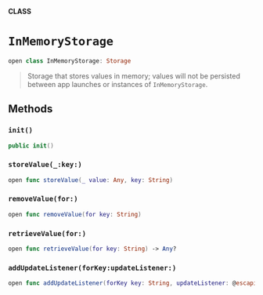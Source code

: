 **CLASS**

# `InMemoryStorage`

```swift
open class InMemoryStorage: Storage
```

> Storage that stores values in memory; values will not be persisted between app launches or instances of `InMemoryStorage`.

## Methods
### `init()`

```swift
public init()
```

### `storeValue(_:key:)`

```swift
open func storeValue(_ value: Any, key: String)
```

### `removeValue(for:)`

```swift
open func removeValue(for key: String)
```

### `retrieveValue(for:)`

```swift
open func retrieveValue(for key: String) -> Any?
```

### `addUpdateListener(forKey:updateListener:)`

```swift
open func addUpdateListener(forKey key: String, updateListener: @escaping UpdateListener) -> Cancellable
```
